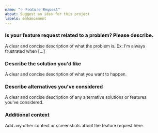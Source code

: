 ```yaml
---
name: "✨ Feature Request"
about: Suggest an idea for this project
labels: enhancement
---
```


### Is your feature request related to a problem? Please describe.

A clear and concise description of what the problem is. Ex: I'm always frustrated when [...]

### Describe the solution you'd like

A clear and concise description of what you want to happen.

### Describe alternatives you've considered

A clear and concise description of any alternative solutions or features you've considered.

### Additional context

Add any other context or screenshots about the feature request here.
